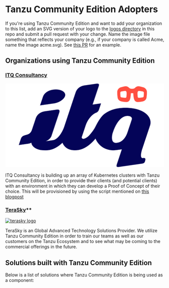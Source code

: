 # Tanzu Community Edition Adopters

If you're using Tanzu Community Edition and want to add your organization to this list, add an SVG version of your logo to the [logos directory](./logos) in this repo and submit a pull request with your change. Name the image file something that reflects your company (e.g., if your company is called Acme, name the image acme.svg). See [this PR](https://github.com/vmware-tanzu/carvel/pull/280) for an example.

## Organizations using Tanzu Community Edition

### [ITQ Consultancy](https://itq.eu/)

[![ITQ Logo](logos/ITQ.png)](https://itq.eu.com/)

ITQ Consultancy is building up an array of Kubernetes clusters with Tanzu Community Edition, in order to provide their clients (and potential clients) with an environment in which they can develop a Proof of Concept of their choice. This will be provisioned by using the script mentioned on [this blogpost](https://www.mestredelpino.com/automated-tanzu-community-edition-deployment-on-vmware-cloud-on-aws)

### [TeraSky](https://terasky.com/)**

[![terasky logo](logos/terasky.png)](https://terasky.com/)

TeraSky is an Global Advanced Technology Solutions Provider. We utilize Tanzu Community Edition in order to train our teams as well as our customers on the Tanzu Ecosystem and to see what may be coming to the commercial offerings in the future.

## Solutions built with Tanzu Community Edition

Below is a list of solutions where Tanzu Community Edition is being used as a component:

